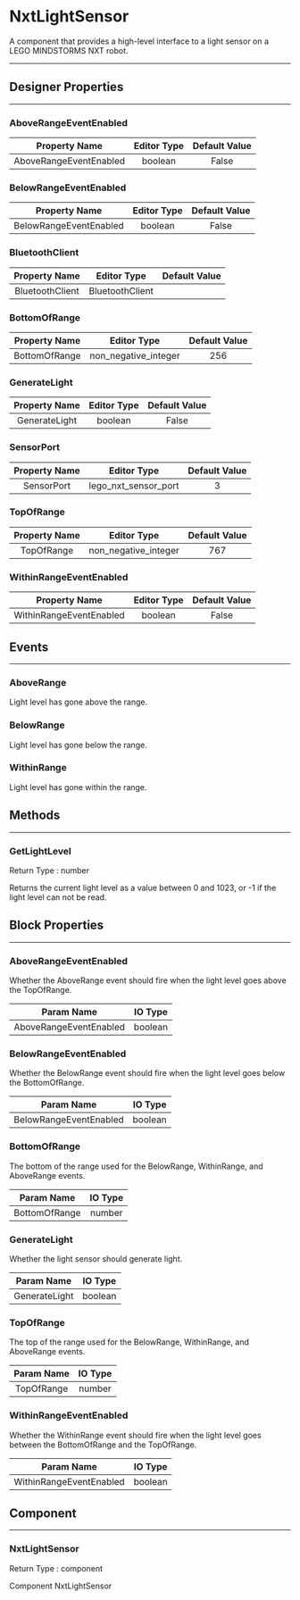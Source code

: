# NxtLightSensor

A component that provides a high-level interface to a light sensor on a LEGO MINDSTORMS NXT robot.

---

## Designer Properties

---

### AboveRangeEventEnabled

|      Property Name     | Editor Type | Default Value |
| :--------------------: | :---------: | :-----------: |
| AboveRangeEventEnabled |   boolean   |     False     |

### BelowRangeEventEnabled

|      Property Name     | Editor Type | Default Value |
| :--------------------: | :---------: | :-----------: |
| BelowRangeEventEnabled |   boolean   |     False     |

### BluetoothClient

|  Property Name  |   Editor Type   | Default Value |
| :-------------: | :-------------: | :-----------: |
| BluetoothClient | BluetoothClient |               |

### BottomOfRange

| Property Name |      Editor Type     | Default Value |
| :-----------: | :------------------: | :-----------: |
| BottomOfRange | non_negative_integer |      256      |

### GenerateLight

| Property Name | Editor Type | Default Value |
| :-----------: | :---------: | :-----------: |
| GenerateLight |   boolean   |     False     |

### SensorPort

| Property Name |      Editor Type     | Default Value |
| :-----------: | :------------------: | :-----------: |
|   SensorPort  | lego_nxt_sensor_port |       3       |

### TopOfRange

| Property Name |      Editor Type     | Default Value |
| :-----------: | :------------------: | :-----------: |
|   TopOfRange  | non_negative_integer |      767      |

### WithinRangeEventEnabled

|      Property Name      | Editor Type | Default Value |
| :---------------------: | :---------: | :-----------: |
| WithinRangeEventEnabled |   boolean   |     False     |

## Events

---

### AboveRange

<div block-type = "component_event" component-selector = "NxtLightSensor" event-selector = "AboveRange" event-params = "" id = "nxtlightsensor-aboverange"></div>

Light level has gone above the range.

### BelowRange

<div block-type = "component_event" component-selector = "NxtLightSensor" event-selector = "BelowRange" event-params = "" id = "nxtlightsensor-belowrange"></div>

Light level has gone below the range.

### WithinRange

<div block-type = "component_event" component-selector = "NxtLightSensor" event-selector = "WithinRange" event-params = "" id = "nxtlightsensor-withinrange"></div>

Light level has gone within the range.

## Methods

---

### GetLightLevel

<div block-type = "component_method" component-selector = "NxtLightSensor" method-selector = "GetLightLevel" method-params = "" return-type = "number" id = "nxtlightsensor-getlightlevel"></div>

Return Type : number

Returns the current light level as a value between 0 and 1023, or -1 if the light level can not be read.

## Block Properties

---

### AboveRangeEventEnabled

<div block-type = "component_set_get" component-selector = "NxtLightSensor" property-selector = "AboveRangeEventEnabled" property-type = "get" id = "get-nxtlightsensor-aboverangeeventenabled"></div>

<div block-type = "component_set_get" component-selector = "NxtLightSensor" property-selector = "AboveRangeEventEnabled" property-type = "set" id = "set-nxtlightsensor-aboverangeeventenabled"></div>

Whether the AboveRange event should fire when the light level goes above the TopOfRange.

|       Param Name       | IO Type |
| :--------------------: | :-----: |
| AboveRangeEventEnabled | boolean |

### BelowRangeEventEnabled

<div block-type = "component_set_get" component-selector = "NxtLightSensor" property-selector = "BelowRangeEventEnabled" property-type = "get" id = "get-nxtlightsensor-belowrangeeventenabled"></div>

<div block-type = "component_set_get" component-selector = "NxtLightSensor" property-selector = "BelowRangeEventEnabled" property-type = "set" id = "set-nxtlightsensor-belowrangeeventenabled"></div>

Whether the BelowRange event should fire when the light level goes below the BottomOfRange.

|       Param Name       | IO Type |
| :--------------------: | :-----: |
| BelowRangeEventEnabled | boolean |

### BottomOfRange

<div block-type = "component_set_get" component-selector = "NxtLightSensor" property-selector = "BottomOfRange" property-type = "get" id = "get-nxtlightsensor-bottomofrange"></div>

<div block-type = "component_set_get" component-selector = "NxtLightSensor" property-selector = "BottomOfRange" property-type = "set" id = "set-nxtlightsensor-bottomofrange"></div>

The bottom of the range used for the BelowRange, WithinRange, and AboveRange events.

|   Param Name  | IO Type |
| :-----------: | :-----: |
| BottomOfRange |  number |

### GenerateLight

<div block-type = "component_set_get" component-selector = "NxtLightSensor" property-selector = "GenerateLight" property-type = "get" id = "get-nxtlightsensor-generatelight"></div>

<div block-type = "component_set_get" component-selector = "NxtLightSensor" property-selector = "GenerateLight" property-type = "set" id = "set-nxtlightsensor-generatelight"></div>

Whether the light sensor should generate light.

|   Param Name  | IO Type |
| :-----------: | :-----: |
| GenerateLight | boolean |

### TopOfRange

<div block-type = "component_set_get" component-selector = "NxtLightSensor" property-selector = "TopOfRange" property-type = "get" id = "get-nxtlightsensor-topofrange"></div>

<div block-type = "component_set_get" component-selector = "NxtLightSensor" property-selector = "TopOfRange" property-type = "set" id = "set-nxtlightsensor-topofrange"></div>

The top of the range used for the BelowRange, WithinRange, and AboveRange events.

| Param Name | IO Type |
| :--------: | :-----: |
| TopOfRange |  number |

### WithinRangeEventEnabled

<div block-type = "component_set_get" component-selector = "NxtLightSensor" property-selector = "WithinRangeEventEnabled" property-type = "get" id = "get-nxtlightsensor-withinrangeeventenabled"></div>

<div block-type = "component_set_get" component-selector = "NxtLightSensor" property-selector = "WithinRangeEventEnabled" property-type = "set" id = "set-nxtlightsensor-withinrangeeventenabled"></div>

Whether the WithinRange event should fire when the light level goes between the BottomOfRange and the TopOfRange.

|        Param Name       | IO Type |
| :---------------------: | :-----: |
| WithinRangeEventEnabled | boolean |

## Component

---

### NxtLightSensor

<div block-type = "component_component_block" component-selector = "NxtLightSensor" id = "component-nxtlightsensor"></div>

Return Type : component

Component NxtLightSensor

